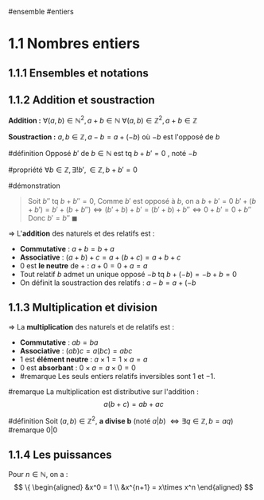 #ensemble #entiers

# 1.1 Nombres entiers
## 1.1.1 Ensembles et notations
## 1.1.2 Addition et soustraction
**Addition :**
$\forall(a,b) \in \mathbb{N}^2, a+b \in \mathbb{N}$
$\forall(a,b) \in \mathbb{Z}^2, a+b \in \mathbb{Z}$

**Soustraction :**
$a, b \in \mathbb{Z}, a-b=a+(-b)$ où $-b$ est l'opposé de $b$

#définition Opposé $b'$ de $b \in \mathbb{N}$ est tq $b+b'=0$ , noté $-b$

#propriété $\forall b \in \mathbb{Z}, \exists!b',\in\mathbb{Z}, b+b'=0$

#démonstration
> Soit $b''$ tq $b+b''=0$,
> Comme $b'$ est opposé à $b$, on a $b+b'=0$
> $b'+(b+b')=b'+(b+b'') \iff (b'+b)+b' = (b'+b)+b'' \iff 0+b'=0+b''$  
> Donc $b'=b''$ $\blacksquare$   

=> L'**addition** des naturels et des relatifs est :
- **Commutative** : $a+b=b+a$
- **Associative** : $(a+b)+c=a+(b+c) = a+b+c$
- $0$ est **le neutre** de $+$ : $a+0=0+a=a$
- Tout relatif $b$ admet un unique opposé $-b$ tq $b+(-b)=-b+b=0$
- On définit la soustraction des relatifs : $a-b=a+(-b$

## 1.1.3 Multiplication et division

=> La **multiplication** des naturels et de relatifs est :
- **Commutative** : $ab=ba$
- **Associative** : $(ab)c=a(bc)=abc$
- $1$ est **élément neutre** : $a\times1=1\times a=a$
-  0 est **absorbant** : $0 \times a = a \times 0 = 0$
- #remarque  Les seuls entiers relatifs inversibles sont $1$ et $-1$.

#remarque La multiplication est distributive sur l'addition :
$$a(b+c) =ab+ac$$

#définition Soit $(a,b)\in \mathbb{Z}^2$, **a divise b** (noté $a|b$) $\iff \exists q \in \mathbb{Z}, b=aq$)
#remarque $0|0$

## 1.1.4 Les puissances
Pour $n \in \mathbb{N}$, on a : $$
\{
\begin{aligned}
&x^0 = 1 \\
&x^{n+1} = x\times x^n
\end{aligned}
$$
